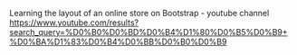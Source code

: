Learning the layout of an online store on Bootstrap - youtube channel https://www.youtube.com/results?search_query=%D0%B0%D0%BD%D0%B4%D1%80%D0%B5%D0%B9+%D0%BA%D1%83%D0%B4%D0%BB%D0%B0%D0%B9
